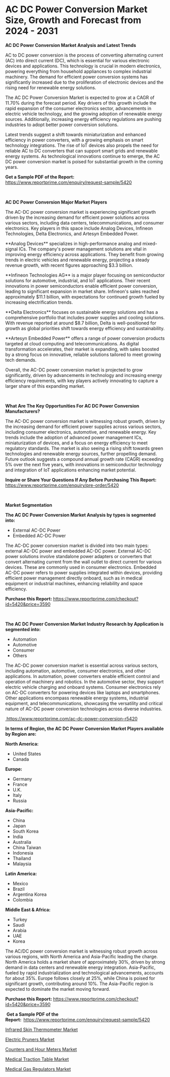 <p><h1>AC DC Power Conversion Market Size, Growth and Forecast from 2024 - 2031</h1></p><p><strong>AC DC Power Conversion Market Analysis and Latest Trends</strong></p>
<p><p>AC to DC power conversion is the process of converting alternating current (AC) into direct current (DC), which is essential for various electronic devices and applications. This technology is crucial in modern electronics, powering everything from household appliances to complex industrial machinery. The demand for efficient power conversion systems has significantly increased due to the proliferation of electronic devices and the rising need for renewable energy solutions.</p><p>The AC DC Power Conversion Market is expected to grow at a CAGR of 11.70% during the forecast period. Key drivers of this growth include the rapid expansion of the consumer electronics sector, advancements in electric vehicle technology, and the growing adoption of renewable energy sources. Additionally, increasing energy efficiency regulations are pushing industries to adopt better power conversion solutions.</p><p>Latest trends suggest a shift towards miniaturization and enhanced efficiency in power converters, with a growing emphasis on smart technology integrations. The rise of IoT devices also propels the need for reliable AC to DC converters that can support smart grids and renewable energy systems. As technological innovations continue to emerge, the AC DC power conversion market is poised for substantial growth in the coming years.</p></p>
<p><strong>Get a Sample PDF of the Report:&nbsp;</strong> <a href="https://www.reportprime.com/enquiry/request-sample/5420">https://www.reportprime.com/enquiry/request-sample/5420</a></p>
<p>&nbsp;</p>
<p><strong>AC DC Power Conversion Major Market Players</strong></p>
<p><p>The AC-DC power conversion market is experiencing significant growth driven by the increasing demand for efficient power solutions across various sectors, including data centers, telecommunications, and consumer electronics. Key players in this space include Analog Devices, Infineon Technologies, Delta Electronics, and Artesyn Embedded Power.</p><p>**Analog Devices** specializes in high-performance analog and mixed-signal ICs. The company's power management solutions are vital in improving energy efficiency across applications. They benefit from growing trends in electric vehicles and renewable energy, projecting a steady revenue growth, with recent figures approaching $3.3 billion.</p><p>**Infineon Technologies AG** is a major player focusing on semiconductor solutions for automotive, industrial, and IoT applications. Their recent innovations in power semiconductors enable efficient power conversion, leading to significant expansion in market share. Infineon's sales reached approximately $11.1 billion, with expectations for continued growth fueled by increasing electrification trends.</p><p>**Delta Electronics** focuses on sustainable energy solutions and has a comprehensive portfolio that includes power supplies and cooling solutions. With revenue reported at around $8.7 billion, Delta is well-positioned for growth as global priorities shift towards energy efficiency and sustainability.</p><p>**Artesyn Embedded Power** offers a range of power conversion products targeted at cloud computing and telecommunications. As digital transformation accelerates, their market is expanding, with sales boosted by a strong focus on innovative, reliable solutions tailored to meet growing tech demands.</p><p>Overall, the AC-DC power conversion market is projected to grow significantly, driven by advancements in technology and increasing energy efficiency requirements, with key players actively innovating to capture a larger share of this expanding market.</p></p>
<p>&nbsp;</p>
<p><strong>What Are The Key Opportunities For AC DC Power Conversion Manufacturers?</strong></p>
<p><p>The AC-DC power conversion market is witnessing robust growth, driven by the increasing demand for efficient power supplies across various sectors, including consumer electronics, automotive, and renewable energy. Key trends include the adoption of advanced power management ICs, miniaturization of devices, and a focus on energy efficiency to meet regulatory standards. The market is also seeing a rising shift towards green technologies and renewable energy sources, further propelling demand. Future outlook suggests a compound annual growth rate (CAGR) exceeding 5% over the next five years, with innovations in semiconductor technology and integration of IoT applications enhancing market potential.</p></p>
<p><strong>Inquire or Share Your Questions If Any Before Purchasing This Report:</strong> <a href="https://www.reportprime.com/enquiry/pre-order/5420">https://www.reportprime.com/enquiry/pre-order/5420</a></p>
<p>&nbsp;</p>
<p><strong>Market Segmentation</strong></p>
<p><strong>The AC DC Power Conversion Market Analysis by types is segmented into:</strong></p>
<p><ul><li>External AC-DC Power</li><li>Embedded AC-DC Power</li></ul></p>
<p><p>The AC-DC power conversion market is divided into two main types: external AC-DC power and embedded AC-DC power. External AC-DC power solutions involve standalone power adapters or converters that convert alternating current from the wall outlet to direct current for various devices. These are commonly used in consumer electronics. Embedded AC-DC power refers to power supplies integrated within devices, providing efficient power management directly onboard, such as in medical equipment or industrial machines, enhancing reliability and space efficiency.</p></p>
<p><strong>Purchase this Report:&nbsp;</strong><a href="https://www.reportprime.com/checkout?id=5420&price=3590">https://www.reportprime.com/checkout?id=5420&price=3590</a></p>
<p>&nbsp;</p>
<p><strong>The AC DC Power Conversion Market Industry Research by Application is segmented into:</strong></p>
<p><ul><li>Automation</li><li>Automotive</li><li>Consumer</li><li>Others</li></ul></p>
<p><p>The AC-DC power conversion market is essential across various sectors, including automation, automotive, consumer electronics, and other applications. In automation, power converters enable efficient control and operation of machinery and robotics. In the automotive sector, they support electric vehicle charging and onboard systems. Consumer electronics rely on AC-DC converters for powering devices like laptops and smartphones. Other applications encompass renewable energy systems, industrial equipment, and telecommunications, showcasing the versatility and critical nature of AC-DC power conversion technologies across diverse industries.</p></p>
<p><a href="https://www.reportprime.com/ac-dc-power-conversion-r5420">&nbsp;https://www.reportprime.com/ac-dc-power-conversion-r5420</a></p>
<p><strong>In terms of Region, the AC DC Power Conversion Market Players available by Region are:</strong></p>
<p>
    <p> <strong> North America: </strong>
        <ul>
            <li>United States</li>
            <li>Canada</li>
        </ul>
        </p> 
    <p> <strong> Europe: </strong>
        <ul>
            <li>Germany</li>
            <li>France</li>
            <li>U.K.</li>
            <li>Italy</li>
            <li>Russia</li>
        </ul>
        </p> 
    <p> <strong> Asia-Pacific: </strong>
        <ul>
            <li>China</li>
            <li>Japan</li>
            <li>South Korea</li>
            <li>India</li>
            <li>Australia</li>
            <li>China Taiwan</li>
            <li>Indonesia</li>
            <li>Thailand</li>
            <li>Malaysia</li>
        </ul>
        </p> 
    <p> <strong> Latin America: </strong>
        <ul>
            <li>Mexico</li>
            <li>Brazil</li>
            <li>Argentina Korea</li>
            <li>Colombia</li>
        </ul>
        </p> 
    <p> <strong> Middle East & Africa: </strong>
        <ul>
            <li>Turkey</li>
            <li>Saudi</li>
            <li>Arabia</li>
            <li>UAE</li>
            <li>Korea</li>
        </ul>
    </p>
    </p>
<p><p>The AC/DC power conversion market is witnessing robust growth across various regions, with North America and Asia-Pacific leading the charge. North America holds a market share of approximately 30%, driven by strong demand in data centers and renewable energy integration. Asia-Pacific, fueled by rapid industrialization and technological advancements, accounts for about 35%. Europe follows closely at 25%, while China is poised for significant growth, contributing around 10%. The Asia-Pacific region is expected to dominate the market moving forward.</p></p>
<p><strong>Purchase this Report: </strong><a href="https://www.reportprime.com/checkout?id=5420&price=3590">https://www.reportprime.com/checkout?id=5420&price=3590</a></p>
<p>&nbsp;<strong>Get a Sample PDF of the Report:&nbsp;&nbsp;</strong><a href="https://www.reportprime.com/enquiry/request-sample/5420">https://www.reportprime.com/enquiry/request-sample/5420</a></p>
<p><strong></strong></p>
<p><p><a href="https://www.linkedin.com/pulse/infrared-skin-thermometer-market-global-regional-analysis-49rlc?trackingId=GS0FaDPdSEGhzWzso5E%2F6A%3D%3D">Infrared Skin Thermometer Market</a></p><p><a href="https://issuu.com/reportprime-2/docs/electric-pruners-market-size-2030.p_de10a4b157dc6b">Electric Pruners Market</a></p><p><a href="https://github.com/LaurenHoover80/Market-Research-Report-List-1/blob/main/counters-and-hour-meters-market.md">Counters and Hour Meters Market</a></p><p><a href="https://www.linkedin.com/pulse/global-medical-traction-table-market-share-growth-opportunities-vwqzc?trackingId=zBD5sFwLQtC%2FW0vaF3092A%3D%3D">Medical Traction Table Market</a></p><p><a href="https://issuu.com/reportprime-2/docs/medical-gas-regulators-market-size-_1e3e7ff7be4b7f">Medical Gas Regulators Market</a></p></p>